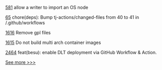 
[581](https://github.com/hyperledger-labs/fabric-operations-console/pull/581) allow a writer to import an OS node

[65](https://github.com/hyperledger/aries-acapy-plugins/pull/65) chore(deps): Bump tj-actions/changed-files from 40 to 41 in /.github/workflows

[1616](https://github.com/hyperledger/solang/pull/1616) Remove gpl files

[1615](https://github.com/hyperledger/solang/pull/1615) Do not build multi arch container images

[2464](https://github.com/hyperledger/bevel/pull/2464) feat(besu): enable DLT deployment via GitHub Workflow & Action.


[See more >>>](https://start-here.hyperledger.org/pull-requests)

